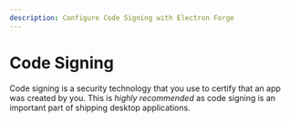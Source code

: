 ```yaml
---
description: Configure Code Signing with Electron Forge
---
```


# Code Signing

Code signing is a security technology that you use to certify that an app was created by you.
This is _highly recommended_ as code signing is an important part of shipping desktop applications.
